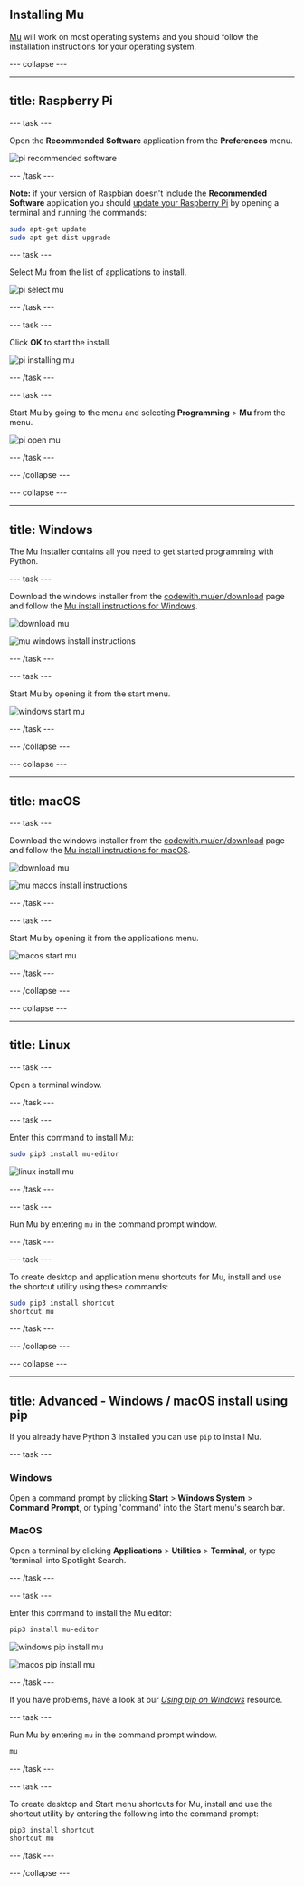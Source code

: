 ## Installing Mu

[Mu](https://codewith.mu) will work on most operating systems and you should follow the installation instructions for your operating system.

--- collapse ---

---
title: Raspberry Pi
---

--- task ---

Open the **Recommended Software** application from the **Preferences** menu.

![pi recommended software](images/pi-rec-software.png)

--- /task ---

**Note:** if your version of Raspbian doesn't include the **Recommended Software** application you should [update your Raspberry Pi](https://www.raspberrypi.org/documentation/raspbian/updating.md) by opening a terminal and running the commands:

```bash
sudo apt-get update
sudo apt-get dist-upgrade
```

--- task ---

Select Mu from the list of applications to install.

![pi select mu](images/pi-rec-software-select-annotated.png)

--- /task ---

--- task ---

Click **OK** to start the install.

![pi installing mu](images/pi-rec-software-install.png)

--- /task ---

--- task ---

Start Mu by going to the menu and selecting **Programming** > **Mu** from the menu.

![pi open mu](images/pi_open_mu.PNG)

--- /task ---

--- /collapse ---

--- collapse ---

---
title: Windows
---

The Mu Installer contains all you need to get started programming with Python.

--- task ---

Download the windows installer from the [codewith.mu/en/download](https://codewith.mu/en/download) page and follow the [Mu install instructions for Windows](https://codewith.mu/en/howto/install_windows).

![download mu](images/download_mu.PNG)

![mu windows install instructions](images/windows_install_instructions.PNG)

--- /task ---

--- task ---

Start Mu by opening it from the start menu.

![windows start mu](images/windows_start_mu.png)

--- /task ---

--- /collapse ---

--- collapse ---

---
title: macOS
---

--- task ---

Download the windows installer from the [codewith.mu/en/download](https://codewith.mu/en/download) page and follow the [Mu install instructions for macOS](https://codewith.mu/en/howto/install_macos).

![download mu](images/download_mu.PNG)

![mu macos install instructions](images/macos_install_instructions.PNG)

--- /task ---

--- task ---

Start Mu by opening it from the applications menu.

![macos start mu](images/macos_start_mu.png)

--- /task ---

--- /collapse ---

--- collapse ---

---
title: Linux
---

--- task ---

Open a terminal window.

--- /task ---

--- task ---

Enter this command to install Mu:

```bash
sudo pip3 install mu-editor
```

![linux install mu](images/linux_install_mu.gif)

--- /task ---

--- task ---

Run Mu by entering `mu` in the command prompt window.

--- /task ---

--- task ---

To create desktop and application menu shortcuts for Mu, install and use the shortcut utility using these commands:

```bash
sudo pip3 install shortcut
shortcut mu
```

--- /task ---

--- /collapse ---

--- collapse ---

---
title: Advanced - Windows / macOS install using pip
---

If you already have Python 3 installed you can use `pip` to install Mu.

--- task ---

### Windows

Open a command prompt by clicking **Start** > **Windows System** > **Command Prompt**, or typing 'command' into the Start menu's search bar.

### MacOS

Open a terminal by clicking **Applications** > **Utilities** > **Terminal**, or type ‘terminal’ into Spotlight Search.

--- /task ---

--- task ---

Enter this command to install the Mu editor:

```bash
pip3 install mu-editor
```

![windows pip install mu](images/windows_install_mu.gif)

![macos pip install mu](images/mac_install_mu.gif)

--- /task ---

If you have problems, have a look at our [_Using pip on Windows_](https://projects.raspberrypi.org/en/projects/using-pip-on-windows) resource.

--- task ---

Run Mu by entering `mu` in the command prompt window.

```bash
mu
```

--- /task ---

--- task ---

To create desktop and Start menu shortcuts for Mu, install and use the shortcut utility by entering the following into the command prompt:

```bash
pip3 install shortcut
shortcut mu
```

--- /task ---

--- /collapse ---
